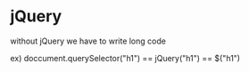 # jQuery

without jQuery we have to write long code

ex)
doccument.querySelector("h1")
== jQuery("h1")
== $("h1")

